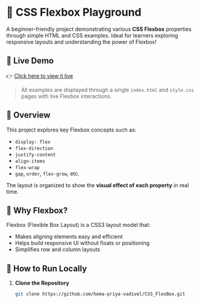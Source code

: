 # 🎯 CSS Flexbox Playground

A beginner-friendly project demonstrating various **CSS Flexbox** properties through simple HTML and CSS examples. Ideal for learners exploring responsive layouts and understanding the power of Flexbox!

## 🔗 Live Demo

👉 [Click here to view it live](https://hema-priya-vadivel.github.io/CSS_FlexBox/)

> All examples are displayed through a single `index.html` and `style.css` pages with live Flexbox interactions.

## 📁 Overview

This project explores key Flexbox concepts such as:

- `display: flex`
- `flex-direction`
- `justify-content`
- `align-items`
- `flex-wrap`
- `gap`, `order`, `flex-grow`, etc.

The layout is organized to show the **visual effect of each property** in real time.

## 🧠 Why Flexbox?

Flexbox (Flexible Box Layout) is a CSS3 layout model that:

- Makes aligning elements easy and efficient
- Helps build responsive UI without floats or positioning
- Simplifies row and column layouts

## 🚀 How to Run Locally

1. **Clone the Repository**

   ```bash
   git clone https://github.com/hema-priya-vadivel/CSS_FlexBox.git
